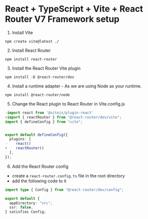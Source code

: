 # React + TypeScript + Vite + React Router V7 Framework setup

1. Install Vite

```shell
npm create vite@latest ./
```

2. Install React Router

```shell
npm install react-router
```

3. Install the React Router Vite plugin

```shell
npm install -D @react-router/dev
```

4. Install a runtime adapter - As we are using Node as your runtime.

```shell
npm install @react-router/node
```

5. Change the React plugin to React Router in Vite.config.js

```ts
-import react from '@vitejs/plugin-react'
+import { reactRouter } from "@react-router/dev/vite";
import { defineConfig } from "vite";


export default defineConfig({
  plugins: [
-    react()
+    reactRouter()
  ],
});
```

6. Add the React Router config

- create a `react-router.config.ts` file in the root directory
- add the following code to it

```ts
import type { Config } from "@react-router/dev/config";

export default {
  appDirectory: "src",
  ssr: false,
} satisfies Config;
```
